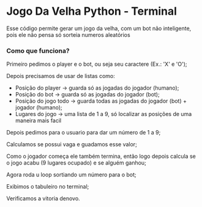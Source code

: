 # Jogo Da Velha Python - Terminal
Esse código permite gerar um jogo da velha, com um bot não inteligente, pois ele não pensa só sorteia numeros aleatórios 

### Como que funciona?
Primeiro pedimos o player e o bot, ou seja seu caractere (Ex.: 'X' e 'O');

Depois precisamos de usar de listas como:

* Posição do player -> guarda só as jogadas do jogador (humano);
* Posição do bot -> guarda só as jogadas do jogador (bot);
* Posição do jogo todo -> guarda todas as jogadas do jogador (bot) + jogador (humano);
* Lugares do jogo -> uma lista de 1 a 9, só localizar as posições de uma maneira mais facil
  
Depois pedimos para o usuario para dar um número de 1 a 9;

Calculamos se possui vaga e guadamos esse valor;

Como o jogador começa ele também termina, então logo depois calcula se o jogo acabu (9 lugares ocupado) e se alguém ganhou;

Agora roda u loop sortiando um número para o bot;

Exibimos o tabuleiro no terminal;

Verificamos a vitoria denovo.
